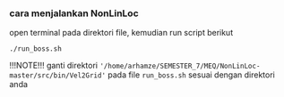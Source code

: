 ### cara menjalankan NonLinLoc
open terminal pada direktori file, kemudian run script berikut
```
./run_boss.sh

```
!!!NOTE!!!
ganti direktori `'/home/arhamze/SEMESTER_7/MEQ/NonLinLoc-master/src/bin/Vel2Grid'` pada file `run_boss.sh` sesuai dengan direktori anda
